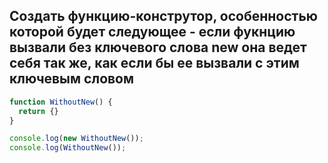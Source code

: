 ## Создать функцию-конструтор, особенностью которой будет следующее - если фукнцию вызвали без ключевого слова new она ведет себя так же, как если бы ее вызвали с этим ключевым словом

```javascript
function WithoutNew() {
  return {}
}

console.log(new WithoutNew());
console.log(WithoutNew());
```
